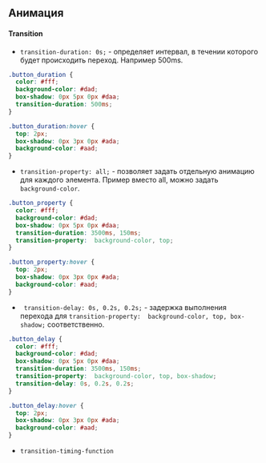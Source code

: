 ## Анимация

#### Transition

- ```transition-duration: 0s;``` - определяет интервал, в течении которого будет происходить переход. Например 500ms.
```css
.button_duration {
  color: #fff;
  background-color: #dad;
  box-shadow: 0px 5px 0px #daa;
  transition-duration: 500ms;
}

.button_duration:hover {
  top: 2px;
  box-shadow: 0px 3px 0px #ada;
  background-color: #aad;
}
```

- ```transition-property: all;``` - позволяет задать отдельную анимацию для каждого элемента. Пример вместо all, можно задать ``` background-color```.
```css
.button_property {
  color: #fff;
  background-color: #dad;
  box-shadow: 0px 5px 0px #daa;
  transition-duration: 3500ms, 150ms;
  transition-property:  background-color, top;
}

.button_property:hover {
  top: 2px;
  box-shadow: 0px 3px 0px #ada;
  background-color: #aad;
}
```
- ``` transition-delay: 0s, 0.2s, 0.2s;``` - задержка выполнения перехода для ```transition-property:  background-color, top, box-shadow;``` соответственно.
```css
.button_delay {
  color: #fff;
  background-color: #dad;
  box-shadow: 0px 5px 0px #daa;
  transition-duration: 3500ms, 150ms;
  transition-property:  background-color, top, box-shadow;
  transition-delay: 0s, 0.2s, 0.2s;
}

.button_delay:hover {
  top: 2px;
  box-shadow: 0px 3px 0px #ada;
  background-color: #aad;
}
```

- ```transition-timing-function```